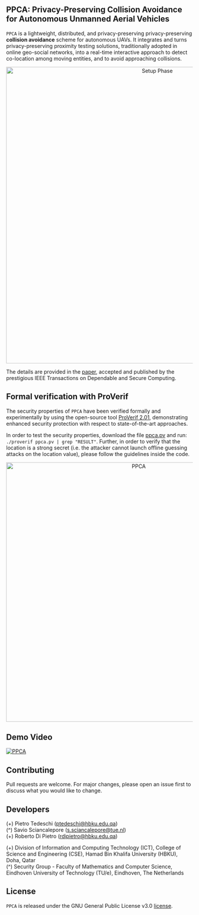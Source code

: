 ## PPCA: Privacy-Preserving Collision Avoidance for Autonomous Unmanned Aerial Vehicles
`PPCA` is a lightweight, distributed, and privacy-preserving privacy-preserving <b>collision avoidance</b> scheme for autonomous UAVs. It integrates and turns privacy-preserving proximity testing solutions, traditionally adopted in online geo-social networks, into a real-time interactive approach to detect co-location among moving entities, and to avoid approaching collisions.

<p align="center">
     <img alt="Setup Phase" src="./img/scenario.png" width="800">
</p>

The details are provided in the <a href="https://ieeexplore.ieee.org/document/9736583">paper</a>, accepted and published by the prestigious IEEE Transactions on Dependable and Secure Computing.

## Formal verification with ProVerif
The security properties of `PPCA` have been verified formally and experimentally by using the open-source tool <a href="https://prosecco.gforge.inria.fr/personal/bblanche/proverif/">ProVerif 2.01</a>, demonstrating enhanced security protection with respect to state-of-the-art approaches.

In order to test the security properties, download the file <a href="ppca.pv">ppca.pv</a> and run: `./proverif ppca.pv | grep "RESULT"`.
Further, in order to verify that the location is a strong secret (i.e. the attacker cannot launch offline guessing attacks on the location value), please follow the guidelines inside the code.

<p align="center">
  <img src="./img/proverif.png" alt="PPCA" width="700">
</p>

## Demo Video

[![PPCA](https://img.youtube.com/vi/2LW_ZFk6ZS0/0.jpg)](https://www.youtube.com/watch?v=2LW_ZFk6ZS0)

## Contributing
Pull requests are welcome. For major changes, please open an issue first to discuss what you would like to change.

## Developers
(+) Pietro Tedeschi        (<ptedeschi@hbku.edu.qa>)<br />
(^) Savio Sciancalepore    (<s.sciancalepore@tue.nl>)<br />
(+) Roberto Di Pietro      (<rdipietro@hbku.edu.qa>)<br />

(+) Division of Information and Computing Technology (ICT), College of Science and Engineering (CSE), Hamad Bin Khalifa University (HBKU), Doha, Qatar<br />
(^) Security Group - Faculty of Mathematics and Computer Science, Eindhoven University of Technology (TU/e), Eindhoven, The Netherlands

## License
`PPCA` is released under the GNU General Public License v3.0 <a href="LICENSE">license</a>.
